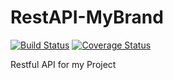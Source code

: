 # RestAPI-MyBrand
[![Build Status](https://travis-ci.org/MugiranezaJ/RestAPI-MyBrand.svg?branch=master)](https://travis-ci.org/MugiranezaJ/RestAPI-MyBrand)
[![Coverage Status](https://coveralls.io/repos/github/MugiranezaJ/RestAPI-MyBrand/badge.png?branch=master)](https://coveralls.io/github/MugiranezaJ/RestAPI-MyBrand?branch=master)


Restful API for my Project
